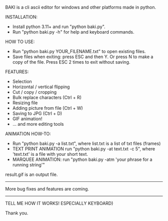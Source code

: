 BAKI is a cli ascii editor for windows and other platforms made in python.

INSTALLATION:

* Install python 3.11+ and run "python baki.py".
* Run "python baki.py -h" for help and keyboard commands.

HOW TO USE:

* Run "python baki.py YOUR_FILENAME.txt" to open existing files.
* Save files when exiting: press ESC and then Y. Or press N to make a copy of the file. Press ESC 2 times to exit without saving.

FEATURES:

* Selection
* Horizontal / vertical flipping
* Cut / copy / cropping
* Bulk replace characters (Ctrl + R)
* Resizing file
* Adding picture from file (Ctrl + W)
* Saving to JPG (Ctrl + D)
* GIF animation!
* ... and more editing tools

ANIMATION HOW-TO:

* Run "python baki.py -a list.txt", where list.txt is a list of txt files (frames)
* TEXT PRINT ANIMATION run "python baki.py -at text.txt -c 5", where 'text.txt' is a file with your short text.
* MARQUEE ANIMATION: run "python baki.py -atm 'your phrase for a running string'"

result.gif is an output file.

--------

More bug fixes and features are coming.

--------

TELL ME HOW IT WORKS! ESPECIALLY KEYBOARD)

Thank you.
